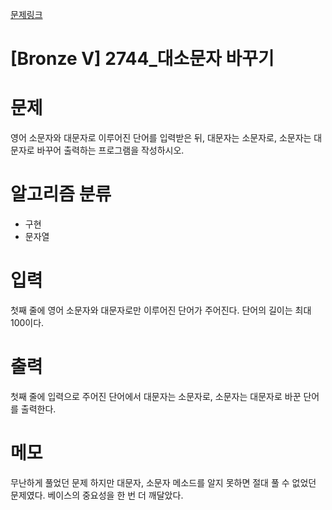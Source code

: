 [문제링크](https://www.acmicpc.net/problem/2744)

# [Bronze V] 2744_대소문자 바꾸기

# 문제
영어 소문자와 대문자로 이루어진 단어를 입력받은 뒤, 대문자는 소문자로, 소문자는 대문자로 바꾸어 출력하는 프로그램을 작성하시오.

# 알고리즘 분류
+ 구현
+ 문자열

# 입력
첫째 줄에 영어 소문자와 대문자로만 이루어진 단어가 주어진다. 단어의 길이는 최대 100이다.

# 출력
첫째 줄에 입력으로 주어진 단어에서 대문자는 소문자로, 소문자는 대문자로 바꾼 단어를 출력한다.

# 메모
무난하게 풀었던 문제
하지만 대문자, 소문자 메소드를 알지 못하면 절대 풀 수 없었던 문제였다.
베이스의 중요성을 한 번 더 깨달았다.
